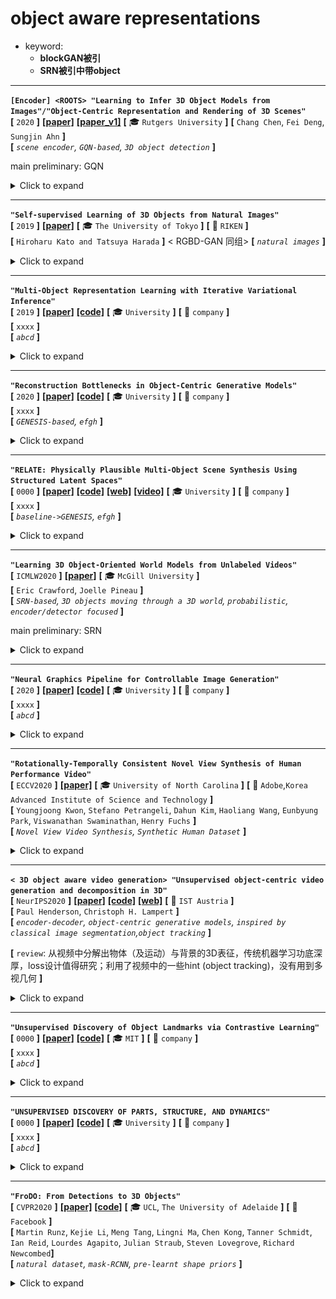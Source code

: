 # object aware representations

 - keyword:
    - **blockGAN被引**
    - **SRN被引中带object**

---

**`[Encoder] <ROOTS> "Learning to Infer 3D Object Models from Images"/"Object-Centric Representation and Rendering of 3D Scenes"`**  
**[** `2020` **]** **[[paper]](https://arxiv.org/pdf/2006.06130.pdf)** **[[paper_v1]](https://arxiv.org/pdf/2006.06130v1.pdf)** **[** :mortar_board: `Rutgers University` **]** 
**[**  `Chang Chen`, `Fei Deng`, `Sungjin Ahn` **]**  
**[** _`scene encoder`, `GQN-based`, `3D object detection`_ **]**  

main preliminary: GQN

<details>
  <summary markdown="0">Click to expand</summary>

- **Motivation**
  - ![image-20201027191207023](media/image-20201027191207023.png)
- **前景背景区分方式**： 通过其`Scene Encoder`；其实是在GVFM下做3D物体检测
  - 把3D 空间分为 $$ N_{max}=N_x \times N_y \times N_z $$ 个cell，每个最多检测1个物体（类似Yolo，扩展到三维）；
  - 检测是否有一个物体其中心落在了cell内；如果有，那么回归出一个连续量 $$ \boldsymbol{z}_{ijk}^{where} \in \mathbb{R}^3 $$ 来specify坐标
  - 具体做法：把一系列context 观测 $$ \mathcal{C}=\{(\boldsymbol{x}_c, \boldsymbol{y}_c)\} $$ encode into a Geometric Volume Feature Map 三维体素特征空间 $$ \boldsymbol{r} \in \mathbb{R}^{N_x \times N_y \times N_z \times d} $$ ，逐个cell infer 是否有物体以及中心点坐标
    - GVFM需要把一系列partial observation aggregate起来；
    - ① 对$$ \mathcal{C} $$ 计算一个order-invariant summary $$ \psi $$ ：$$ \psi=\sum_{c=1}^{\lvert\mathcal{C} \rvert} \psi_{\mathcal{c}}=\sum_{c=1}^{\lvert\mathcal{C} \rvert} f_\psi(x_c, y_c) $$  
    - ② 对 $$ \psi $$ 应用一个3D transposed convolution 来把 scene-level 表征$$ \psi $$ split 成单个的$$ \boldsymbol{r}_{ijk} $$ slots
- **主要贡献**
  - object-aware scene encoder，把一系列观测首先映射到体素特征空间，再逐cell检测回归有无物体及中心坐标
    - ==思考== ：
      - 这个decoder可以设法用于我们的拓扑图构建
      - 我们是用拓扑图的形式来organize各个物体；每个feature只来自于一个物体的观测，也只存一个物体的信息
  - 重点考虑了object level如何重建图片；对我们会有一定帮助
- **效果**

![img](media/bcd05a95-3328-4004-af8f-42e62294b993.png)

</details>

---

**`"Self-supervised Learning of 3D Objects from Natural Images"`**  
**[** `2019` **]** **[[paper]](https://arxiv.org/pdf/1911.08850.pdf)**  **[** :mortar_board: `The University of Tokyo` **]** **[** :office: `RIKEN` **]**  
**[**  `Hiroharu Kato and Tatsuya Harada`  **]** < RGBD-GAN 同组> 
**[** _`natural images`_ **]**  

<details>
  <summary markdown="0">Click to expand</summary>

- **Motivation**
- **自监督的方式，从真实世界图片中提取出3D物体**
- **两阶段训练**
  - 首先学习一个base shape，然后从base shape到full model
  - 如果不用两阶段训练，学习到的形状都变成了一个椭球，变得模糊化了。
  - <br>![img](media/0473e31c-1289-4436-9167-a4483a143024.png)
- <br>![img](media/d7558150-cfef-48ad-9ce7-05cc20ceb89e.png)
- **主要贡献**
- > 为了应对复杂的形状、复杂的真实世界背景，使用对于物体表面和背景的强regularization
  > To suppress it, we propose using strong regularization and constraints on object surfaces and background images. 
  > 可以从cifar10, pascal这样的数据集中重建出各种各样的物体
  > 由于数据集中经常有ill-posed摆放的图片，学习出并且利用先验知识是关键。
  > Since this is a severely ill-posed problem, learning and leveraging the prior knowledge of objects is the key to this task.

</details>

---

**`"Multi-Object Representation Learning with Iterative Variational Inference"`**  
**[** `2019` **]** **[[paper]](https://arxiv.org/pdf/1903.00450.pdf)** **[[code]](https://www.github.com)** **[** :mortar_board: `University` **]** **[** :office: `company` **]**  
**[**  `xxxx`  **]**  
**[** _`abcd`_ **]**  

<details>
  <summary markdown="0">Click to expand</summary>

- **Motivation**

</details>

---

**`"Reconstruction Bottlenecks in Object-Centric Generative Models"`**  
**[** `2020` **]** **[[paper]](https://arxiv.org/pdf/2007.06245.pdf)** **[[code]](https://www.github.com)** **[** :mortar_board: `University` **]** **[** :office: `company` **]**  
**[**  `xxxx`  **]**  
**[** _`GENESIS-based`, `efgh`_ **]**  

<details>
  <summary markdown="0">Click to expand</summary>

- **Motivation**

</details>

---

**`"RELATE: Physically Plausible Multi-Object Scene Synthesis Using Structured Latent Spaces"`**  
**[** `0000` **]** **[[paper]](https://arxiv.org/pdf/2007.01272.pdf)** **[[code]](https://github.com/hyenal/relate)** **[[web]](http://geometry.cs.ucl.ac.uk/projects/2020/relate/)** **[[video]](http://geometry.cs.ucl.ac.uk/projects/2020/relate/paper_docs/EhrhardtGrothEtAl_Relate_NeurIPS_2020.webm)** **[** :mortar_board: `University` **]** **[** :office: `company` **]**  
**[**  `xxxx`  **]**  
**[** _`baseline->GENESIS`, `efgh`_ **]**  

<details>
  <summary markdown="0">Click to expand</summary>

- **Motivation**
  - ![teaser](media/teaser.png)

</details>

---

**`"Learning 3D Object-Oriented World Models from Unlabeled Videos"`**  
**[** `ICMLW2020` **]** **[[paper]](http://e2crawfo.github.io/pdfs/icml_ool_2020.pdf)**  **[** :mortar_board: `McGill University` **]**  
**[**  `Eric Crawford`, `Joelle Pineau`  **]**  
**[** _`SRN-based`, `3D objects moving through a 3D world`, `probabilistic`, `encoder/detector focused`_ **]**  

main preliminary: SRN

<details>
  <summary markdown="0">Click to expand</summary>

| ![img](media/40c89125-3bd2-4651-9ec0-2cef3245ac11.png) |
| ------------------------------------------------------ |
|                                                        |

- **Motivation**
  - 不仅可以从感知流中分割出物体
  - 而且可以提取物体的3D信息、在3D空间中跟踪他们
- **主要特点**
  - **用的是SRN**
  - **物体是运动的；视频输入**

</details>

---

**`"Neural Graphics Pipeline for Controllable Image Generation"`**  
**[** `2020` **]** **[[paper]](https://arxiv.org/pdf/2006.10569.pdf)** **[[code]](https://www.github.com)** **[** :mortar_board: `University` **]** **[** :office: `company` **]**  
**[**  `xxxx`  **]**  
**[** _`abcd`_ **]**  

<details>
  <summary markdown="0">Click to expand</summary>

- **Motivation**
  - ![image-20201028160442930](media/image-20201028160442930.png)

</details>

---

**`"Rotationally-Temporally Consistent Novel View Synthesis of Human Performance Video"`**  
**[** `ECCV2020` **]** **[[paper]](https://www.ecva.net/papers/eccv_2020/papers_ECCV/papers/123490375.pdf)**  **[** :mortar_board: `University of North Carolina` **]** **[** :office: `Adobe`,`Korea Advanced Institute of Science and Technology` **]**  
**[**  `Youngjoong Kwon`, `Stefano Petrangeli`, `Dahun Kim`, `Haoliang Wang`, `Eunbyung Park`, `Viswanathan Swaminathan`, `Henry Fuchs` **]**  
**[** _`Novel View Video Synthesis`, `Synthetic Human Dataset`_ **]**  

<details>
  <summary markdown="0">Click to expand</summary>

- **Motivation**
  - ![image-20201027202644934](media/image-20201027202644934.png)

</details>

---

**`< 3D object aware video generation> "Unsupervised object-centric video generation and decomposition in 3D"`**  
**[** `NeurIPS2020` **]** **[[paper]](https://arxiv.org/pdf/2007.06705.pdf)** **[[code]](https://github.com/pmh47/o3v)** **[[web]](https://www.pmh47.net/o3v/)** **[** :office: `IST Austria` **]**  
**[**  `Paul Henderson`, `Christoph H. Lampert`  **]**  
**[** _`encoder-decoder`, `object-centric generative models`, `inspired by classical image segmentation`,`object tracking`_ **]**  

**[** `review`: 从视频中分解出物体（及运动）与背景的3D表征，传统机器学习功底深厚，loss设计值得研究；利用了视频中的一些hint (object tracking)，没有用到多视几何 **]**

<details>
  <summary markdown="0">Click to expand</summary>

- **Motivation**
  - ![img](media/6e9983a7-f1e3-4121-b15a-b7f05f0d6f9e.png)
- **前景背景区分方式**
  - 通过encoder 编码 context views of a video $$ \{x_z, v_z\} $$ 为两个隐向量：scene embedding和camera paramter embedding，把这两个embedding decode为逐个cell中的是否有物体 + 各个物体的外观、pose参数 + 背景形状、材质
  - 借鉴了传统CV中图像分割的一些思想，依靠强大的loss设计，用encoder-decoder的方式实现了视频生成。泛化性未知
- **主要贡献**
  - 通过预测**分割**mask、随时间跟踪物体，把一段given **video** **分解**为其组成物体、背景
  - 通过预测深度、3D bbox， determine 场景及物体的3D结构
  - 生成连贯的视频，视频中物体在一个3D背景中进行3D空间移动
- **主要特点**
  - 从single latent code z  **decode into** G 个 objects的参数 和 背景的形状、材质
  - 每个object逐个被 decode为  pose parameter 和 apperance embedding
    - pose parameter具体操作：
    - 把空间划分为grid，每个cell infer是否有物体(0/1) ，infer每个物体距离cell中心的位移、旋转（并且都是随时间变化的）
  - 把每个物体的pose时间t序列 、外观embedding、背景形状、材质 随时间逐帧渲染
  - _**ego-centric**_ model
- **==loss / regularization==** （<u>*由于从2D videos中infer 3D结构是inherently ambiguous，因此需要regularization来避免degerate solutions*</u>）
  - L1 regularization on 物体速度大小：discourages local minima, 防止模型不能track物体
  - hinge regularization on 物体存在概率：discourages 物体在优化早期在shape还没适应(学到)时就消失
  - (inspired by *图像分割* 任务中的*Markov random fiields*) we penalize edges in the reconstructed foreground mask for occurring in areas of the original image that have small gradients. ：This discourages undesirable but mathematically-correct solutions where an object is in front of an untextured surface, and parts of that surface are incorporated in the object rather than the background. 
    - [ ] what ??
  - standard mesh regulirazers for 背景、mesh物体，避免degenerate shapes：L2 on Laplacian curvature, L1 on angles between faces, L1 on edge lenghts variance

</details>


---

**`"Unsupervised Discovery of Object Landmarks via Contrastive Learning"`**  
**[** `0000` **]** **[[paper]](https://arxiv.org/pdf/2006.14787.pdf)** **[[code]](https://www.github.com)** **[** :mortar_board: `MIT` **]** **[** :office: `company` **]**  
**[**  `xxxx`  **]**  
**[** _`abcd`_ **]**  

<details>
  <summary markdown="0">Click to expand</summary>

- **Motivation**

</details>

---

**`"UNSUPERVISED DISCOVERY OF PARTS, STRUCTURE, AND DYNAMICS"`**  
**[** `0000` **]** **[[paper]](https://abc.efg)** **[[code]](https://www.github.com)** **[** :mortar_board: `University` **]** **[** :office: `company` **]**  
**[**  `xxxx`  **]**  
**[** _`abcd`_ **]**  

<details>
  <summary markdown="0">Click to expand</summary>

- **Motivation**

</details>

---

**`"FroDO: From Detections to 3D Objects"`**  
**[** `CVPR2020` **]** **[[paper]](https://openaccess.thecvf.com/content_CVPR_2020/papers/Runz_FroDO_From_Detections_to_3D_Objects_CVPR_2020_paper.pdf)** **[[code]](https://www.github.com)** **[** :mortar_board: `UCL`, `The University of Adelaide` **]** **[** :office: `Facebook` **]**  
**[**  `Martin Runz`, `Kejie Li`, `Meng Tang`, `Lingni Ma`, `Chen Kong`, `Tanner Schmidt`, `Ian Reid`, `Lourdes Agapito`, `Julian Straub`, `Steven Lovegrove`, `Richard Newcombed`**]**  
**[** _`natural dataset`, `mask-RCNN`, `pre-learnt shape priors`_ **]**  

<details>
  <summary markdown="0">Click to expand</summary>

- **Motivation**
  - 从一个定位好的RGB输入序列，检测出物体并infer他们的pose和一个progressively fine grained and expressive 物体shape表征<br>![img](media/7493d181-c6cb-486d-a9a4-239e5415c984.png)
- **前景背景区分方式**
  - **使用一个标准的检测、分割框架：mask RCNN**
  - 重点不在分割，而在对分割出来的物体multi view encoder成一个合适的object shape embedding

| ![img](media/85c27bf6-aca7-4c46-9b60-a2c8a3615a43.png) |
| ------------------------------------------------------ |
| 把                                                     |

| ![img](media/a21da736-1ecf-441f-91b0-ea7f2ed54e75.png)       |
| ------------------------------------------------------------ |
| 提出了一种新的joint shape embedding，利用了稀疏点云表征的效率和稠密surface表征的表达能力 |

</details>